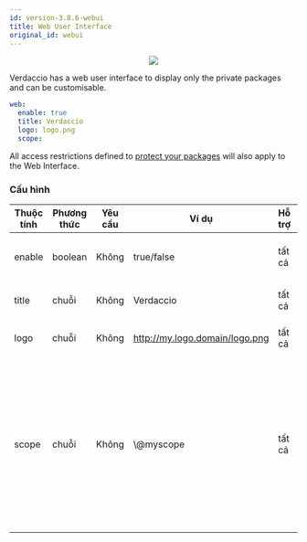 ```yaml
---
id: version-3.8.6-webui
title: Web User Interface
original_id: webui
---
```


<p align="center"><img src="https://github.com/verdaccio/verdaccio/blob/master/assets/gif/verdaccio_big_30.gif?raw=true"></p>

Verdaccio has a web user interface to display only the private packages and can be customisable.

```yaml
web:
  enable: true
  title: Verdaccio
  logo: logo.png
  scope:
```

All access restrictions defined to [protect your packages](protect-your-dependencies.md) will also apply to the Web Interface.

### Cấu hình

| Thuộc tính | Phương thức | Yêu cầu | Ví dụ                          | Hỗ trợ | Miêu tả                                                                                                                                              |
| ---------- | ----------- | ------- | ------------------------------ | ------ | ---------------------------------------------------------------------------------------------------------------------------------------------------- |
| enable     | boolean     | Không   | true/false                     | tất cả | allow to display the web interface                                                                                                                   |
| title      | chuỗi       | Không   | Verdaccio                      | tất cả | HTML head title description                                                                                                                          |
| logo       | chuỗi       | Không   | http://my.logo.domain/logo.png | tất cả | a URI where logo is located                                                                                                                          |
| scope      | chuỗi       | Không   | \\@myscope                   | tất cả | If you're using this registry for a specific module scope, specify that scope to set it in the webui instructions header (note: escape @ with \\@) |